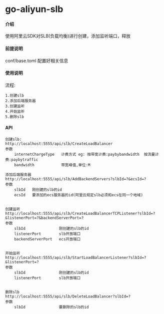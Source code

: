 # go-aliyun-slb

#### 介绍
使用阿里云SDK对SLB(负载均衡)进行创建，添加监听端口，释放

#### 前提说明

conf/base.toml 配置好相关信息

#### 使用说明

流程:

    1.创建slb
    2.添加后端服务器
    3.创建监听
    4.开始监听
    5.删除slb

#### API
    创建slb:
    http://localhost:5555/api/slb/CreateLoadBalancer
    参数
        internetChargeType   计费方式 eg: 按带宽计费:paybybandwidth  按流量计费:paybytraffic
        bandwidth            带宽峰值,单位:M

    添加后端服务器
    http://localhost:5555/api/slb/AddBackendServers?slbId=?&ecsId=?
    参数
        slbId   刚创建的slb的id
        ecsId   要添加的ecs服务器的id(阿里云规定slb必须和ecs在同一个地域)


    创建监听
    http://localhost:5555/api/slb/CreateLoadBalancerTCPListener?slbId=?&listenerPort=?&backendServerPort=?
    参数
        slbId               刚创建的slb的id
        listenerPort        slb开放端口 
        backendServerPort   ecs开放端口


    开始监听
    http://localhost:5555/api/slb/StartLoadBalancerListener?slbId=?&listenerPort=?
    参数
        slbId               刚创建的slb的id
        listenerPort        slb开放端口 


    删除slb
    http://localhost:5555/api/slb/DeleteLoadBalancer?slbId=?
    参数
        slbId               要删除的slb的id